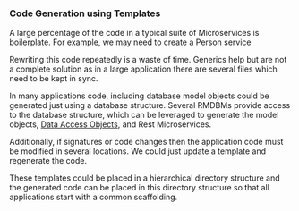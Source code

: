 ### Code Generation using Templates

A large percentage of the code in a typical suite of Microservices is boilerplate.
For example, we may need to create a Person service 

Rewriting this code repeatedly is a waste of time. Generics help 
but are not a complete solution as in a large application there are 
several files which need to be kept in sync. 

In many applications code, including database model objects could be generated
just using a database structure. Several RMDBMs provide access to the
database structure, which can be leveraged to generate the model objects,
[Data Access Objects](https://en.wikipedia.org/wiki/Data_access_object),
and Rest Microservices.

Additionally, if signatures  or code changes then the application code 
must be modified in several locations. We could just update a template
and regenerate the code. 

These templates could be placed in a hierarchical directory structure
and the generated code can be placed in this directory structure
so that all applications start with a common scaffolding. 

